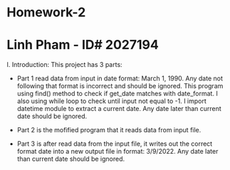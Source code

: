 # Homework-2
# Linh Pham - ID# 2027194

I. Introduction:
This project has 3 parts:
   - Part 1 read data from input in date format: March 1, 1990. Any date not following that format is incorrect and should be ignored. This program using 
      find() method to check if get_date matches with date_format. I also using while loop to check until input not equal to -1. I import datetime module       to extract a current date. Any date later than current date should be ignored. 
      
   - Part 2 is the mofified program that it reads data from input file.
   
   - Part 3 is after read data from the input file, it writes out the correct format date into a new output file in format: 3/9/2022. Any date later           than current date should be ignored. 
